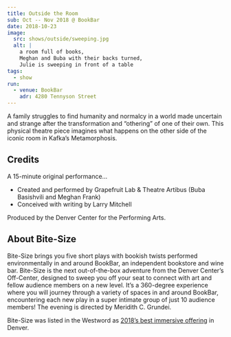 ```yaml
---
title: Outside the Room
sub: Oct -- Nov 2018 @ BookBar
date: 2018-10-23
image:
  src: shows/outside/sweeping.jpg
  alt: |
    a room full of books,
    Meghan and Buba with their backs turned,
    Julie is sweeping in front of a table
tags:
  - show
run:
  - venue: BookBar
    adr: 4280 Tennyson Street
---
```


A family struggles to find humanity and normalcy in a world made uncertain and strange after the transformation and “othering” of one of their own. This physical theatre piece imagines what happens on the other side of the iconic room in Kafka’s Metamorphosis.

## Credits

A 15-minute original performance…

- Created and performed by Grapefruit Lab & Theatre Artibus (Buba Basishvili and Meghan Frank)
- Conceived with writing by Larry Mitchell

Produced by the Denver Center for the Performing Arts.

## About Bite-Size

Bite-Size brings you five short plays with bookish twists performed environmentally in and around BookBar, an independent bookstore and wine bar. Bite-Size is the next out-of-the-box adventure from the Denver Center’s Off-Center, designed to sweep you off your seat to connect with art and fellow audience members on a new level. It’s a 360-degree experience where you will journey through a variety of spaces in and around BookBar, encountering each new play in a super intimate group of just 10 audience members! The evening is directed by Meridith C. Grundei.

Bite-Size was listed in the Westword as
[2018’s best immersive offering](https://www.westword.com/arts/denvers-best-theater-productions-and-performances-in-2018-11065875)
in Denver.
